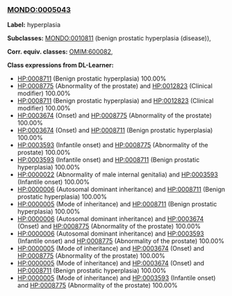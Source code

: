 
### [MONDO:0005043](http://purl.obolibrary.org/obo/MONDO_0005043)
**Label:** hyperplasia

**Subclasses:** [MONDO:0010811](http://purl.obolibrary.org/obo/MONDO_0010811) (benign prostatic hyperplasia (disease)), 

**Corr. equiv. classes:** [OMIM:600082](http://purl.obolibrary.org/obo/OMIM_600082), 

**Class expressions from DL-Learner:**

- [HP:0008711](http://purl.obolibrary.org/obo/HP_0008711) (Benign prostatic hyperplasia) 100.00%
- [HP:0008775](http://purl.obolibrary.org/obo/HP_0008775) (Abnormality of the prostate) and [HP:0012823](http://purl.obolibrary.org/obo/HP_0012823) (Clinical modifier) 100.00%
- [HP:0008711](http://purl.obolibrary.org/obo/HP_0008711) (Benign prostatic hyperplasia) and [HP:0012823](http://purl.obolibrary.org/obo/HP_0012823) (Clinical modifier) 100.00%
- [HP:0003674](http://purl.obolibrary.org/obo/HP_0003674) (Onset) and [HP:0008775](http://purl.obolibrary.org/obo/HP_0008775) (Abnormality of the prostate) 100.00%
- [HP:0003674](http://purl.obolibrary.org/obo/HP_0003674) (Onset) and [HP:0008711](http://purl.obolibrary.org/obo/HP_0008711) (Benign prostatic hyperplasia) 100.00%
- [HP:0003593](http://purl.obolibrary.org/obo/HP_0003593) (Infantile onset) and [HP:0008775](http://purl.obolibrary.org/obo/HP_0008775) (Abnormality of the prostate) 100.00%
- [HP:0003593](http://purl.obolibrary.org/obo/HP_0003593) (Infantile onset) and [HP:0008711](http://purl.obolibrary.org/obo/HP_0008711) (Benign prostatic hyperplasia) 100.00%
- [HP:0000022](http://purl.obolibrary.org/obo/HP_0000022) (Abnormality of male internal genitalia) and [HP:0003593](http://purl.obolibrary.org/obo/HP_0003593) (Infantile onset) 100.00%
- [HP:0000006](http://purl.obolibrary.org/obo/HP_0000006) (Autosomal dominant inheritance) and [HP:0008711](http://purl.obolibrary.org/obo/HP_0008711) (Benign prostatic hyperplasia) 100.00%
- [HP:0000005](http://purl.obolibrary.org/obo/HP_0000005) (Mode of inheritance) and [HP:0008711](http://purl.obolibrary.org/obo/HP_0008711) (Benign prostatic hyperplasia) 100.00%
- [HP:0000006](http://purl.obolibrary.org/obo/HP_0000006) (Autosomal dominant inheritance) and [HP:0003674](http://purl.obolibrary.org/obo/HP_0003674) (Onset) and [HP:0008775](http://purl.obolibrary.org/obo/HP_0008775) (Abnormality of the prostate) 100.00%
- [HP:0000006](http://purl.obolibrary.org/obo/HP_0000006) (Autosomal dominant inheritance) and [HP:0003593](http://purl.obolibrary.org/obo/HP_0003593) (Infantile onset) and [HP:0008775](http://purl.obolibrary.org/obo/HP_0008775) (Abnormality of the prostate) 100.00%
- [HP:0000005](http://purl.obolibrary.org/obo/HP_0000005) (Mode of inheritance) and [HP:0003674](http://purl.obolibrary.org/obo/HP_0003674) (Onset) and [HP:0008775](http://purl.obolibrary.org/obo/HP_0008775) (Abnormality of the prostate) 100.00%
- [HP:0000005](http://purl.obolibrary.org/obo/HP_0000005) (Mode of inheritance) and [HP:0003674](http://purl.obolibrary.org/obo/HP_0003674) (Onset) and [HP:0008711](http://purl.obolibrary.org/obo/HP_0008711) (Benign prostatic hyperplasia) 100.00%
- [HP:0000005](http://purl.obolibrary.org/obo/HP_0000005) (Mode of inheritance) and [HP:0003593](http://purl.obolibrary.org/obo/HP_0003593) (Infantile onset) and [HP:0008775](http://purl.obolibrary.org/obo/HP_0008775) (Abnormality of the prostate) 100.00%


